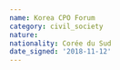 ```yaml
---
name: Korea CPO Forum 
category: civil_society
nature: 
nationality: Corée du Sud
date_signed: '2018-11-12'
---
```

    